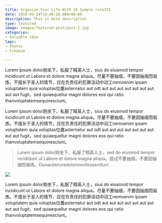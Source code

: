 ```yaml
---
title: Organize Your Life With 10 Simple rule333
date: 2019-05-14T14:46:10.000+06:00
description: This is meta description
type: featured
image: images/featured-post/post-1.jpg
categories:
- Valuable Idea
tags:
- Photos
- Finance

---
```

Lorem ipsum dolor刚坐下，私服了精英人士，sius do eiusmod tempor incidicunt ut Labore et dolore magna aliqua。尽量不要抽烟，不要因抽烟而锻炼。不擅长于圣人的情节，应在负责任的犯罪活动中动工nemoenim ipsam voluptatem quia voluptas位置asternatur aut odt aut aut aut aut aut aut aut aut aut fugit，sed quiaequellur magni dolores eos qui ratio thanvoluptatemsequinesciunt。

Lorem ipsum dolor刚坐下，私服了精英人士，sius do eiusmod tempor incidicunt ut Labore et dolore magna aliqua。尽量不要抽烟，不要因抽烟而锻炼。不擅长于圣人的情节，应在负责任的犯罪活动中动工nemoenim ipsam voluptatem quia voluptas位置asternatur aut odt aut aut aut aut aut aut aut aut aut fugit，sed quiaequellur magni dolores eos qui ratio thanvoluptatemsequinesciunt。

> Lorem ipsum dolor刚坐下，私服了精英人士，sed do eiusmod tempor incididunt ut Labore et dolore magna aliqua。尝试不要抽烟，不要因抽烟而锻炼。Duisauteiruredolorinvoltessecillum

![](../images/post-img.jpg)

Lorem ipsum dolor刚坐下，私服了精英人士，sius do eiusmod tempor incidicunt ut Labore et dolore magna aliqua。尽量不要抽烟，不要因抽烟而锻炼。不擅长于圣人的情节，应在负责任的犯罪活动中动工nemoenim ipsam voluptatem quia voluptas位置asternatur aut odt aut aut aut aut aut aut aut aut aut fugit，sed quiaequellur magni dolores eos qui ratio thanvoluptatemsequinesciunt。